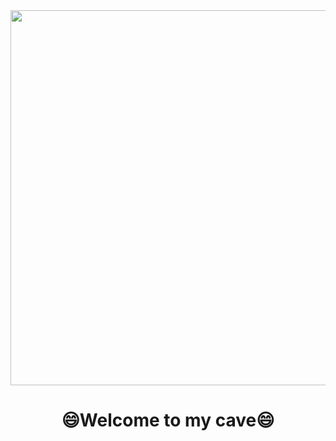 <div id="header" align="center">
  <img src='https://i.imgflip.com/7jf13d.jpg' width="600">
</div>
<h1 align="center">😄Welcome to my cave😄</h1>
<!--
**FedeBazan/FedeBazan** is a ✨ _special_ ✨ repository because its `README.md` (this file) appears on your GitHub profile.

Here are some ideas to get you started:

- 🔭 I’m currently working on ...
- 🌱 I’m currently learning ...
- 👯 I’m looking to collaborate on ...
- 🤔 I’m looking for help with ...
- 💬 Ask me about ...
- 📫 How to reach me: ...
- 😄 Pronouns: ...
- ⚡ Fun fact: ...
-->
